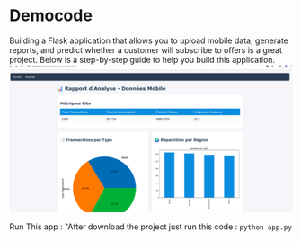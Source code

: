 
# Democode
Building a Flask application that allows you to upload mobile data, generate reports, and predict whether a customer will subscribe to offers is a great project. Below is a step-by-step guide to help you build this application.
![App Flask Analyse données](https://github.com/msylla01/Democode/blob/main/uploads/Pasted%20image.png)

Run This app : "After download the project just run this code : `python app.py`
